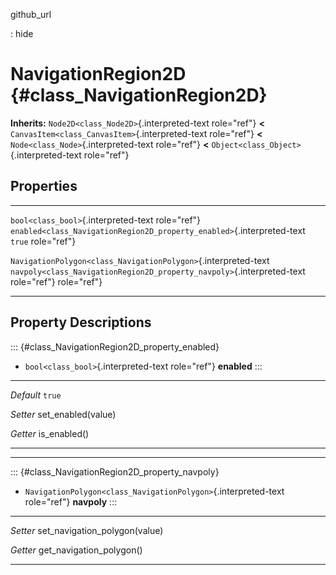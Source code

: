 github\_url

:   hide

NavigationRegion2D {#class_NavigationRegion2D}
==================

**Inherits:** `Node2D<class_Node2D>`{.interpreted-text role="ref"}
**\<** `CanvasItem<class_CanvasItem>`{.interpreted-text role="ref"}
**\<** `Node<class_Node>`{.interpreted-text role="ref"} **\<**
`Object<class_Object>`{.interpreted-text role="ref"}

Properties
----------

  ---------------------------------------------------------------- ------------------------------------------------------------------------ --------
  `bool<class_bool>`{.interpreted-text role="ref"}                 `enabled<class_NavigationRegion2D_property_enabled>`{.interpreted-text   `true`
                                                                   role="ref"}                                                              

  `NavigationPolygon<class_NavigationPolygon>`{.interpreted-text   `navpoly<class_NavigationRegion2D_property_navpoly>`{.interpreted-text   
  role="ref"}                                                      role="ref"}                                                              
  ---------------------------------------------------------------- ------------------------------------------------------------------------ --------

Property Descriptions
---------------------

::: {#class_NavigationRegion2D_property_enabled}
-   `bool<class_bool>`{.interpreted-text role="ref"} **enabled**
:::

  ----------- ---------------------
  *Default*   `true`

  *Setter*    set\_enabled(value)

  *Getter*    is\_enabled()
  ----------- ---------------------

------------------------------------------------------------------------

::: {#class_NavigationRegion2D_property_navpoly}
-   `NavigationPolygon<class_NavigationPolygon>`{.interpreted-text
    role="ref"} **navpoly**
:::

  ---------- ---------------------------------
  *Setter*   set\_navigation\_polygon(value)

  *Getter*   get\_navigation\_polygon()
  ---------- ---------------------------------

